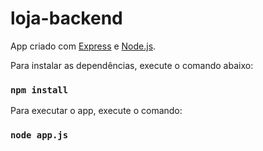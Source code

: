 # loja-backend

App criado com [Express](https://expressjs.com) e [Node.js](https://nodejs.org).

Para instalar as dependências, execute o comando abaixo:

### `npm install`

Para executar o app, execute o comando:

### `node app.js`

